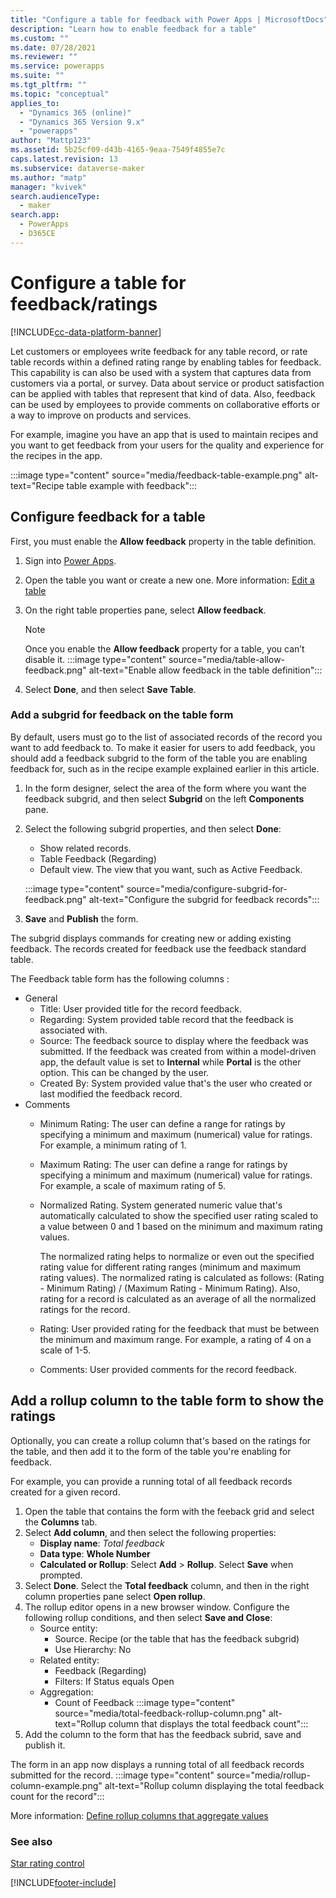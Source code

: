 ```yaml
---
title: "Configure a table for feedback with Power Apps | MicrosoftDocs"
description: "Learn how to enable feedback for a table"
ms.custom: ""
ms.date: 07/28/2021
ms.reviewer: ""
ms.service: powerapps
ms.suite: ""
ms.tgt_pltfrm: ""
ms.topic: "conceptual"
applies_to: 
  - "Dynamics 365 (online)"
  - "Dynamics 365 Version 9.x"
  - "powerapps"
author: "Mattp123"
ms.assetid: 5b25cf09-d43b-4165-9eaa-7549f4855e7c
caps.latest.revision: 13
ms.subservice: dataverse-maker
ms.author: "matp"
manager: "kvivek"
search.audienceType: 
  - maker
search.app: 
  - PowerApps
  - D365CE
---
```

# Configure a table for feedback/ratings

[!INCLUDE[cc-data-platform-banner](../../includes/cc-data-platform-banner.md)]

Let customers or employees write feedback for any table record, or rate table records within a defined rating range by enabling tables for feedback. This capability is can also be used with a system that captures data from customers via a portal, or survey. Data about service or product satisfaction can be applied with tables that represent that kind of data. Also, feedback can be used by employees to provide comments on collaborative efforts or a way to improve on products and services.

For example, imagine you have an app that is used to maintain recipes and you want to get feedback from your users for the quality and experience for the recipes in the app.

:::image type="content" source="media/feedback-table-example.png" alt-text="Recipe table example with feedback":::
  
## Configure feedback for a table
  
First, you must enable the **Allow feedback** property in the table definition.

1. Sign into [Power Apps](https://make.powerapps.com/?utm_source=padocs&utm_medium=linkinadoc&utm_campaign=referralsfromdoc).
1. Open the table you want or create a new one. More information: [Edit a table](edit-entities.md)
1. On the right table properties pane, select **Allow feedback**.
   > [!NOTE]
   > Once you enable the **Allow feedback** property for a table, you can’t disable it. 
   :::image type="content" source="media/table-allow-feedback.png" alt-text="Enable allow feedback in the table definition":::

1. Select **Done**, and then select **Save Table**.

 
### Add a subgrid for feedback on the table form  

By default, users must go to the list of associated records of the record you want to add feedback to. To make it easier for users to add feedback, you should add a feedback subgrid to the form of the table you are enabling feedback for, such as in the recipe example explained earlier in this article.  

1. In the form designer, select the area of the form where you want the feedback subgrid, and then select **Subgrid** on the left **Components** pane.
1. Select the following subgrid properties, and then select **Done**: 
   - Show related records.
   - Table Feedback (Regarding)
   - Default view. The view that you want, such as Active Feedback.

   :::image type="content" source="media/configure-subgrid-for-feedback.png" alt-text="Configure the subgrid for feedback records":::
1. **Save** and **Publish** the form.

The subgrid displays commands for creating new or adding existing feedback. The records created for feedback use the feedback standard table.

The Feedback table form has the following columns :
- General
  - Title: User provided title for the record feedback.
   - Regarding: System provided table record that the feedback is associated with.
   - Source: The feedback source to display where the feedback was submitted. If the feedback was created from within a model-driven app, the default value is set to **Internal** while **Portal** is the other option. This can be changed by the user.
   - Created By: System provided value that's the user who created or last modified the feedback record.
- Comments
   - Minimum Rating: The user can define a range for ratings by specifying a minimum and maximum (numerical) value for ratings. For example, a minimum rating of 1.
   - Maximum Rating: The user can define a range for ratings by specifying a minimum and maximum (numerical) value for ratings. For example, a scale of maximum rating of 5.
   - Normalized Rating. System generated numeric value that's automatically calculated to show the specified user rating scaled to a value between 0 and 1 based on the minimum and maximum rating values.

      The normalized rating helps to normalize or even out the specified rating value for different rating ranges (minimum and maximum rating values). The normalized rating is calculated as follows: (Rating - Minimum Rating) / (Maximum Rating - Minimum Rating).
      Also, rating for a record is calculated as an average of all the normalized ratings for the record.
   - Rating: User provided rating for the feedback that must be between the minimum and maximum range. For example, a rating of 4 on a scale of 1-5.
   - Comments: User provided comments for the record feedback.

## Add a rollup column to the table form to show the ratings  

Optionally, you can create a rollup column that's based on the ratings for the table, and then add it to the form of the table you're enabling for feedback. 

For example, you can provide a running total of all feedback records created for a given record.
1. Open the table that contains the form with the feeback grid and select the **Columns** tab.
1. Select **Add column**, and then select the following properties:
   - **Display name**: *Total feedback*
   - **Data type**: **Whole Number**
   - **Calculated or Rollup**: Select **Add** > **Rollup**. Select **Save** when prompted.
1. Select **Done**. Select the **Total feedback** column, and then in the right column properties pane select **Open rollup**.
1. The rollup editor opens in a new browser window. Configure the following rollup conditions, and then select **Save and Close**: 
   - Source entity:
      - Source. Recipe (or the table that has the feedback subgrid)
      - Use Hierarchy: No
   - Related entity:
      - Feedback (Regarding)
      - Filters: If Status equals Open
   - Aggregation:
      - Count of Feedback
   :::image type="content" source="media/total-feedback-rollup-column.png" alt-text="Rollup column that displays the total feedback count":::
1. Add the column to the form that has the feedback subrid, save and publish it.

The form in an app now displays a running total of all feedback records submitted for the record.
:::image type="content" source="media/rollup-column-example.png" alt-text="Rollup column displaying the total feedback count for the record":::

More information: [Define rollup columns that aggregate values](define-rollup-fields.md)
  
### See also

[Star rating control](../model-driven-apps/additional-controls-for-dynamics-365-for-phones-and-tablets.md#star-rating)

[!INCLUDE[footer-include](../../includes/footer-banner.md)]
